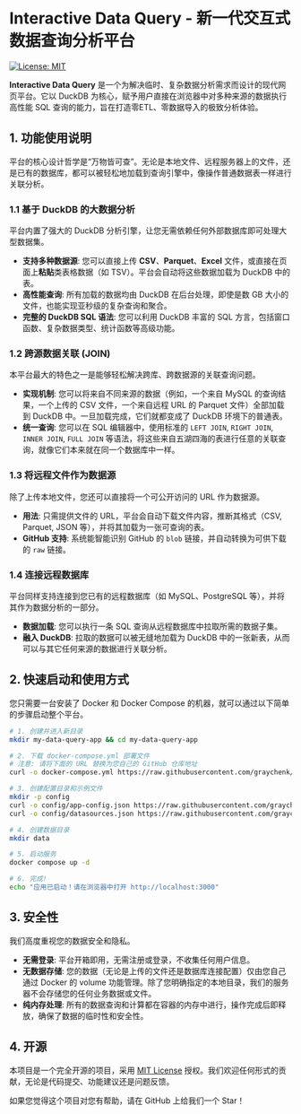 # Interactive Data Query - 新一代交互式数据查询分析平台

[![License: MIT](https://img.shields.io/badge/License-MIT-yellow.svg)](https://opensource.org/licenses/MIT)

**Interactive Data Query** 是一个为解决临时、复杂数据分析需求而设计的现代网页平台。它以 DuckDB 为核心，赋予用户直接在浏览器中对多种来源的数据执行高性能 SQL 查询的能力，旨在打造零ETL、零数据导入的极致分析体验。

## 1. 功能使用说明

平台的核心设计哲学是“万物皆可查”。无论是本地文件、远程服务器上的文件，还是已有的数据库，都可以被轻松地加载到查询引擎中，像操作普通数据表一样进行关联分析。

### 1.1 基于 DuckDB 的大数据分析

平台内置了强大的 DuckDB 分析引擎，让您无需依赖任何外部数据库即可处理大型数据集。

- **支持多种数据源**: 您可以直接上传 **CSV**、**Parquet**、**Excel** 文件，或直接在页面上**粘贴**类表格数据（如 TSV）。平台会自动将这些数据加载为 DuckDB 中的表。
- **高性能查询**: 所有加载的数据均由 DuckDB 在后台处理，即使是数 GB 大小的文件，也能实现亚秒级的复杂查询和聚合。
- **完整的 DuckDB SQL 语法**: 您可以利用 DuckDB 丰富的 SQL 方言，包括窗口函数、复杂数据类型、统计函数等高级功能。

### 1.2 跨源数据关联 (JOIN)

本平台最大的特色之一是能够轻松解决跨库、跨数据源的关联查询问题。

- **实现机制**: 您可以将来自不同来源的数据（例如，一个来自 MySQL 的查询结果，一个上传的 CSV 文件，一个来自远程 URL 的 Parquet 文件）全部加载到 DuckDB 中。一旦加载完成，它们就都变成了 DuckDB 环境下的普通表。
- **统一查询**: 您可以在 SQL 编辑器中，使用标准的 `LEFT JOIN`, `RIGHT JOIN`, `INNER JOIN`, `FULL JOIN` 等语法，将这些来自五湖四海的表进行任意的关联查询，就像它们本来就在同一个数据库中一样。

### 1.3 将远程文件作为数据源

除了上传本地文件，您还可以直接将一个可公开访问的 URL 作为数据源。

- **用法**: 只需提供文件的 URL，平台会自动下载文件内容，推断其格式（CSV, Parquet, JSON 等），并将其加载为一张可查询的表。
- **GitHub 支持**: 系统能智能识别 GitHub 的 `blob` 链接，并自动转换为可供下载的 `raw` 链接。

### 1.4 连接远程数据库

平台同样支持连接到您已有的远程数据库（如 MySQL、PostgreSQL 等），并将其作为数据分析的一部分。

- **数据加载**: 您可以执行一条 SQL 查询从远程数据库中拉取所需的数据子集。
- **融入 DuckDB**: 拉取的数据可以被无缝地加载为 DuckDB 中的一张新表，从而可以与其它任何来源的数据进行关联分析。

## 2. 快速启动和使用方式

您只需要一台安装了 Docker 和 Docker Compose 的机器，就可以通过以下简单的步骤启动整个平台。

```bash
# 1. 创建并进入新目录
mkdir my-data-query-app && cd my-data-query-app

# 2. 下载 docker-compose.yml 部署文件
# 注意: 请将下面的 URL 替换为您自己的 GitHub 仓库地址
curl -o docker-compose.yml https://raw.githubusercontent.com/graychenk/interactive-data-query/main/deployment/docker-compose.yml

# 3. 创建配置目录和示例文件
mkdir -p config
curl -o config/app-config.json https://raw.githubusercontent.com/graychenk/interactive-data-query/main/deployment/config/app-config.json
curl -o config/datasources.json https://raw.githubusercontent.com/graychenk/interactive-data-query/main/deployment/config/datasources.json.example

# 4. 创建数据目录
mkdir data

# 5. 启动服务
docker compose up -d

# 6. 完成!
echo "应用已启动！请在浏览器中打开 http://localhost:3000"
```

## 3. 安全性

我们高度重视您的数据安全和隐私。

- **无需登录**: 平台开箱即用，无需注册或登录，不收集任何用户信息。
- **无数据存储**: 您的数据（无论是上传的文件还是数据库连接配置）仅由您自己通过 Docker 的 volume 功能管理。除了您明确指定的本地目录，我们的服务器不会存储您的任何业务数据或文件。
- **纯内存处理**: 所有的数据查询和计算都在容器的内存中进行，操作完成后即释放，确保了数据的临时性和安全性。

## 4. 开源

本项目是一个完全开源的项目，采用 [MIT License](https://opensource.org/licenses/MIT) 授权。我们欢迎任何形式的贡献，无论是代码提交、功能建议还是问题反馈。

如果您觉得这个项目对您有帮助，请在 GitHub 上给我们一个 Star！